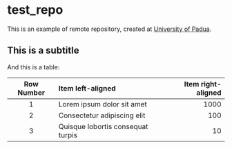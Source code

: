 # test_repo

This is an example of remote repository, created at [University of Padua](https://www.unipd.it/).

## This is a subtitle

And this is a table:

Row Number | Item left-aligned | Item right-aligned
:---: | :--- | ---:
1 | Lorem ipsum dolor sit amet | 1000
2 | Consectetur adipiscing elit | 100
3 | Quisque lobortis consequat turpis | 10
